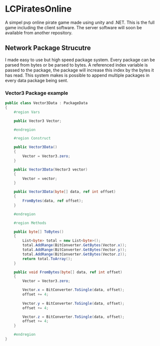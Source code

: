 # LCPiratesOnline
A simpel pvp online pirate game made using unity and .NET.
This is the full game including the client software.
The server software will soon be available from another repository.

## Network Package Strucutre
I made easy to use but high speed package system.
Every package can be parsed from bytes or be parsed to bytes.
A referenced index variable is passed to the package, the
package will increase this index by the bytes it has read.
This system makes is possible to append multiple packages
in every data package being sent.

### Vector3 Package example
```C#
public class Vector3Data : PackageData
{
	#region Vars

	public Vector3 Vector;

	#endregion

	#region Construct

	public Vector3Data()
	{
		Vector = Vector3.zero;
	}

	public Vector3Data(Vector3 vector)
	{
		Vector = vector;
	}

	public Vector3Data(byte[] data, ref int offset)
	{
		FromBytes(data, ref offset);
	}

	#endregion

	#region Methods

	public byte[] ToBytes()
	{
		List<byte> total = new List<byte>();
		total.AddRange(BitConverter.GetBytes(Vector.x));
		total.AddRange(BitConverter.GetBytes(Vector.y));
		total.AddRange(BitConverter.GetBytes(Vector.z));
		return total.ToArray();
	}

	public void FromBytes(byte[] data, ref int offset)
	{
		Vector = Vector3.zero;

		Vector.x = BitConverter.ToSingle(data, offset);
		offset += 4;
		
		Vector.y = BitConverter.ToSingle(data, offset);
		offset += 4;

		Vector.z = BitConverter.ToSingle(data, offset);
		offset += 4;
	}

	#endregion
}
```
